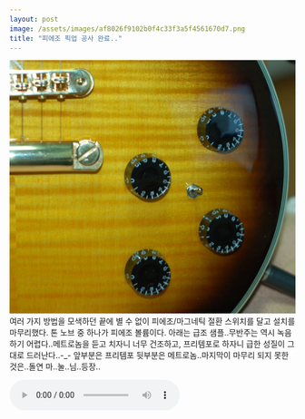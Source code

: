 ```yaml
---
layout: post
image: /assets/images/af8026f9102b0f4c33f3a5f4561670d7.png
title: "피에조 픽업 공사 완료.."
---
```


![image](/assets/images/af8026f9102b0f4c33f3a5f4561670d7.png)
여러 가지 방법을 모색하던 끝에 별 수 없이 피에조/마그네틱 절환 스위치를 달고 설치를 마무리했다. 톤 노브 중 하나가 피에조 볼륨이다. 아래는 급조 샘플..무반주는 역시 녹음하기 어렵다..메트로놈을 듣고 치자니 너무 건조하고, 프리템포로 하자니 급한 성질이 그대로 드러난다..-_- 앞부분은 프리템포 뒷부분은 메트로놈..마지막이 마무리 되지 못한 것은..돌연 마..눌..님..등장..


<audio src="/assets/images/6d9724cab6539a0a69e350f144876bda.mp3" controls preload></audio>



